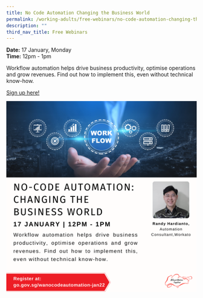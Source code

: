 ```yaml
---
title: No Code Automation Changing the Business World
permalink: /working-adults/free-webinars/no-code-automation-changing-the-business-world-jan2022
description: ""
third_nav_title: Free Webinars
---
```

**Date:** 17 January, Monday
<br> **Time:** 12pm - 1pm

Workflow automation helps drive business productivity, optimise operations and grow revenues. Find out how to implement this, even without technical know-how.

[Sign up here! ](https://go.gov.sg/wanocodeautomation-jan22)

![No Code Automation workshop](/images/17-Jan-WA.png)